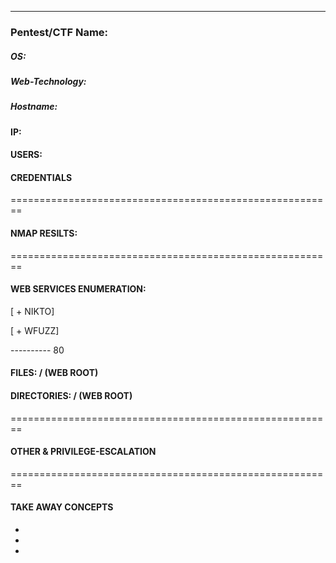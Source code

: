 ___

### Pentest/CTF Name:

##### OS:
##### Web-Technology:
##### Hostname:

#### IP:

#### USERS:


#### CREDENTIALS

========================================================
#### NMAP RESILTS:

========================================================
#### WEB SERVICES ENUMERATION:

[ + NIKTO]

[ + WFUZZ]


---------- 80

#### FILES: / (WEB ROOT)

#### DIRECTORIES: / (WEB ROOT)

========================================================
#### OTHER & PRIVILEGE-ESCALATION


========================================================
#### TAKE AWAY CONCEPTS

-
-
-
